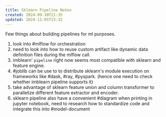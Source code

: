 ```yaml
---
title: Sklearn Pipeline Notes
created: 2024-09-30T21:35
updated: 2024-11-05T23:32
---
```



Few things about building pipelines for ml purposes. 

1. look into #mlflow for orchestration
2. need to look into how to reuse custom artifact like dynamic data definition files during the mlflow call. 
3. imblearn' `pipeline` right now seems most compatible with sklearn and feature engine.
4. #joblib can be use to to distribute sklearn's module execution on frameworks like #dask, #ray, #pyspark. (hence one need to check whether imblearn pipeline supports it)
5. take advantage of sklearn feature union and column transformer to parallelize different feature extractor and encoder. 
6. sklearn pipeline also have a convenient #diagram when printing in jupyter notebook, need to research how to standardize code and integrate this into #model-document